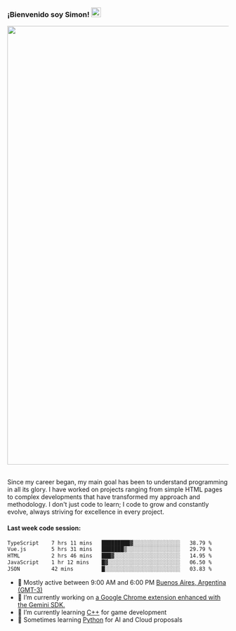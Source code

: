 <h3 align="flex-start"><b>¡Bienvenido soy Simon!&nbsp;</b><img src="https://media.giphy.com/media/hvRJCLFzcasrR4ia7z/giphy.gif" width="22"></h3>

<section>
  <img src="https://raw.githubusercontent.com/saadeghi/saadeghi/master/dino.gif" width="1000">
</section>

<br>
<p>Since my career began, my main goal has been to understand programming in all its glory. I have worked on projects ranging from simple HTML pages to complex developments that have transformed my approach and methodology. I don't just code to learn; I code to grow and constantly evolve, always striving for excellence in every project.</p>

<h4><b>Last week code session: </b></h4>

<!--START_SECTION:waka-->

```txt
TypeScript    7 hrs 11 mins   █████████▓░░░░░░░░░░░░░░░   38.79 %
Vue.js        5 hrs 31 mins   ███████▒░░░░░░░░░░░░░░░░░   29.79 %
HTML          2 hrs 46 mins   ███▓░░░░░░░░░░░░░░░░░░░░░   14.95 %
JavaScript    1 hr 12 mins    █▓░░░░░░░░░░░░░░░░░░░░░░░   06.50 %
JSON          42 mins         █░░░░░░░░░░░░░░░░░░░░░░░░   03.83 %
```

<!--END_SECTION:waka-->

- 🚩 Mostly active between 9:00 AM and 6:00 PM <a href=https://onlinealarmkur.com/world/es>Buenos Aires, Argentina (GMT-3)</a>
- 👷 I’m currently working on <a href=https://github.com/snapverse/gemini-snippet-monorepo>a Google Chrome extension enhanced with the Gemini SDK.</a>
- 👴 I’m currently learning <a href=https://images3.memedroid.com/images/UPLOADED755/65f2bce6734f6.webp>C++</a> for game development
- 🐍 Sometimes learning <a href=https://qph.cf2.quoracdn.net/main-qimg-4472b6229cb75bf66ab531f3ebd4f975-lq>Python</a> for AI and Cloud proposals

